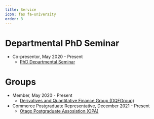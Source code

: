 ```yaml
---
title: Service
icon: fas fa-university
order: 3
---
```


# Departmental PhD Seminar
- Co-presentor, May 2020 - Present
  - [PhD Departmental Seminar](https://sites.google.com/view/uoworkshop/)


# Groups 
- Member, May 2020 - Present
  - [Derivatives and Quantitative Finance Group (DQFGroup)](https://blogs.otago.ac.nz/dqfg/)
- Commerce Postgraduate Representative, December 2021 - Present
  - [Otago Postgraduate Assosiation (OPA)](https://www.ousa.org.nz/executive/otago-postgraduate-association-)
